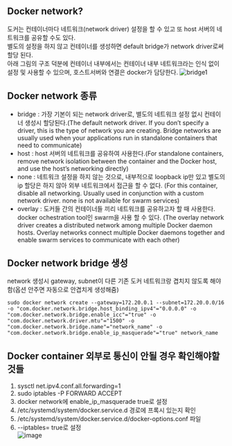 ## Docker network?
도커는 컨테이너마다 네트워크(network driver) 설정을 할 수 있고 또 host 서버의 네트워크를 공유할 수도 있다.       
별도의 설정을 하지 않고 컨테이너를 생성하면 default bridge가 network driver로써 할당 된다.    
아래 그림의 구조 덕분에 컨테이너 내부에서는 컨테이너 내부 네트워크라는 인식 없이 설정 및 사용할 수 있으며, 호스트서버와 연결은 docker가 담당한다. 
![bridge1](https://user-images.githubusercontent.com/13589283/151919401-0c6ada8f-6c78-45e6-978a-2030b7a871a5.png)


## Docker network 종류
 - bridge : 가장 기본이 되는 network driver로, 별도의 네트워크 설정 없시 컨테이너 생성시 할당된다.(The default network driver. If you don’t specify a driver, this is the type of network you are creating. Bridge networks are usually used when your applications run in standalone containers that need to communicate)
 - host : host 서버의 네트워크를 공유하여 사용한다.(For standalone containers, remove network isolation between the container and the Docker host, and use the host’s networking directly)
 - none : 네트워크 설정을 하지 않는 것으로, 내부적으로 loopback ip만 있고 별도의 ip 할당은 하지 않아 외부 네트워크에서 접근을 할 수 없다. (For this container, disable all networking. Usually used in conjunction with a custom network driver. none is not available for swarm services)
 - overlay : 도커들 간의 컨테이너들 끼리 네트워크를 공유하고자 할 때 사용한다. docker ochestration tool인 swarm을 사용 할 수 있다. (The overlay network driver creates a distributed network among multiple Docker daemon hosts. Overlay networks connect multiple Docker daemons together and enable swarm services to communicate with each other)


## Docker network bridge 생성
network 생성시 gateway, subnet이 다른 기존 도커 네트워크랑 겹치지 않도록 해야함(옵션 안주면 자동으로 안겹치게 생성해줌)          
~~~
sudo docker network create --gateway=172.20.0.1 --subnet=172.20.0.0/16 -o "com.docker.network.bridge.host_binding_ipv4"="0.0.0.0" -o "com.docker.network.bridge.enable_icc"="true" -o "com.docker.network.driver.mtu"="1500" -o "com.docker.network.bridge.name"="network_name" -o "com.docker.network.bridge.enable_ip_masquerade"="true" network_name
~~~


## Docker container 외부로 통신이 안될 경우 확인해야할 것들  
  1. sysctl net.ipv4.conf.all.forwarding=1       
  2. sudo iptables -P FORWARD ACCEPT       
  3. docker network에 enable_ip_masquerade true로 설정   
  4. /etc/systemd/system/docker.service.d 경로에 프록시 있는지 확인   
  5. /etc/systemd/system/docker.service.d/docker-options.conf 파일   
  6. --iptables= true로 설정   
  ![image](https://user-images.githubusercontent.com/13589283/150479643-51f7655d-464a-40c0-9865-12b24b520486.png)
